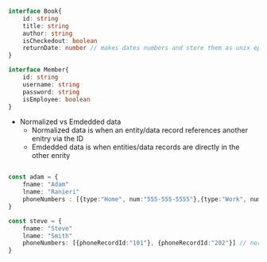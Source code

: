 
```TypeScript

interface Book{
    id: string
    title: string
    author: string
    isCheckedout: boolean
    returnDate: number // makes dates numbers and store them as unix epoch time
}

interface Member{
    id: string
    username: string
    password: string
    isEmployee: boolean
}

```
- Normalized vs Emdedded data
    - Normalized data is when an entity/data record references another enitry via the ID
    - Emdedded data is when entities/data records are directly in the other enrity

```TypeScript

const adam = {
    fname: "Adam"
    lname: "Ranieri"
    phoneNumbers : [{type:"Home", num:"555-555-5555"},{type:"Work", num:"444-444-4444"}] // emdedded data
}

const steve = {
    fname: "Steve"
    lname: "Smith"
    phoneNumbers: [{phoneRecordId:"101"}, {phoneRecordId:"202"}] // normalized data references something else via an id
}

```